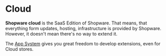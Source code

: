 # Cloud

**Shopware cloud** is the SaaS Edition of Shopware. That means, that everything form updates, hosting, infrastructure is provided by Shopware. However, it doesn't mean there's no way to extend it.

The [App System](../concepts/extensions/apps-concept.md) gives you great freedom to develop extensions, even for Cloud stores.

